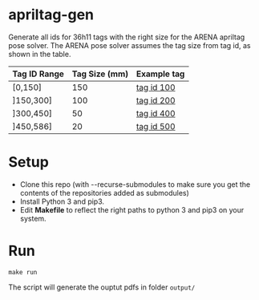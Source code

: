 # apriltag-gen

Generate all ids for 36h11 tags with the right size for the ARENA apriltag pose solver. The ARENA pose solver assumes the tag size from tag id, as shown in the table.

| Tag ID Range | Tag Size (mm) | Example tag                    |
| ------------ | ------------- | ------------------------------ |
| [0,150]      | 150           | [tag id 100](output/tag36_11_00100.pdf) |
| ]150,300]    | 100           | [tag id 200](output/tag36_11_00200.pdf) |
| ]300,450]    | 50            | [tag id 400](output/tag36_11_00400.pdf) |
| ]450,586]    | 20            | [tag id 500](output/tag36_11_00500.pdf) |

# Setup

- Clone this repo (with --recurse-submodules to make sure you get the contents of the repositories added as submodules)
- Install Python 3 and pip3. 
- Edit **Makefile** to reflect the right paths to python 3 and pip3 on your system.

# Run

```make run```

The script will generate the ouptut pdfs in folder ```output/```

